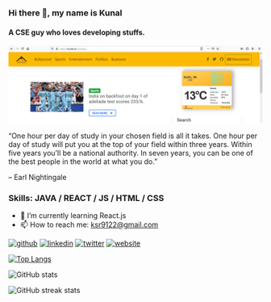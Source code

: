 ### Hi there 👋, my name is Kunal
#### A CSE guy who loves developing stuffs.
![A CSE guy who loves developing stuffs.](https://github.com/imkunalkumar/CGPA-Calculator/blob/master/img/csenews.PNG)

“One hour per day of study in your chosen field is all it takes. One hour per day of study will put you at the top of your field within three years. Within five years you’ll be a national authority. In seven years, you can be one of the best people in the world at what you do.”

– Earl Nightingale

### Skills: JAVA / REACT / JS / HTML / CSS

- 🌱 I’m currently learning React.js 
- 📫 How to reach me: ksr9122@gmail.com 


[<img src='https://cdn.jsdelivr.net/npm/simple-icons@3.0.1/icons/github.svg' alt='github' height='40'>](https://github.com/imkunalkumar)  [<img src='https://cdn.jsdelivr.net/npm/simple-icons@3.0.1/icons/linkedin.svg' alt='linkedin' height='40'>](https://www.linkedin.com/in/kunalkumarcse/)  [<img src='https://cdn.jsdelivr.net/npm/simple-icons@3.0.1/icons/twitter.svg' alt='twitter' height='40'>](https://twitter.com/i_kunalsingh)  [<img src='https://cdn.jsdelivr.net/npm/simple-icons@3.0.1/icons/icloud.svg' alt='website' height='40'>](#)  

[![Top Langs](https://github-readme-stats.vercel.app/api/top-langs/?username=imkunalkumar)](https://github.com/anuraghazra/github-readme-stats)

![GitHub stats](https://github-readme-stats.vercel.app/api?username=imkunalkumar&show_icons=true)  

![GitHub streak stats](https://github-readme-streak-stats.herokuapp.com/?user=imkunalkumar)  

